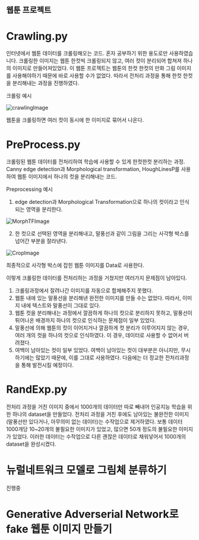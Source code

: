 ## 웹툰 프로젝트

# Crawling.py

인터넷에서 웹툰 데이터를 크롤링해오는 코드.  혼자 공부하기 위한 용도로만 사용하였습니다.
크롤링한 이미지는 웹툰 한컷씩 크롤링되지 않고, 여러 컷이 분리되어 합쳐져 하나의 이미지로 만들어져있었다.
이 웹툰 프로젝트는 웹툰의 한컷 한컷의 만화 그림 이미지를 사용해야하기 때문에 바로 사용할 수가 없었다.
따라서 전처리 과정을 통해 한컷 한컷을 분리해내는 과정을 진행하였다.

크롤링 예시

![crawlingImage](https://user-images.githubusercontent.com/54815470/133966483-6217447f-3f18-42e7-9270-dea5ac71a7ef.png)

웹툰을 크롤링하면 여러 컷이 동시에 한 이미지로 묶어서 나온다.


# PreProcess.py

크롤링된 웹툰 데이터를 전처리하여 학습에 사용할 수 있게 한컷한컷 분리하는 과정.
Canny edge detection과 Morphological transformation, HoughLinesP를 사용하여 웹툰 이미지에서 하나의 컷을 분리해내는 코드.

Preprocessing 예시

1. edge detection과 Morphological Transformation으로 하나의 컷이라고 인식되는 영역을 분리한다.

![MorphTFImage](https://user-images.githubusercontent.com/54815470/133968632-1e70963a-b713-487d-bd00-bbd237c53efc.png)


2. 한 컷으로 선택된 영역을 분리해내고, 말풍선과 같이 그림을 그리는 사각형 박스를 넘어간 부분을 잘라낸다.

![CropImage](https://user-images.githubusercontent.com/54815470/133968647-8a6ede78-470b-46e8-8d27-12f17bd71eee.png)


최종적으로 사각형 박스에 잡힌 웹툰 이미지를 Data로 사용한다.

이렇게 크롤링한 데이터를 전처리하는 과정을 거쳤지만 여러가지 문제점이 남아있다.

1. 크롤링과정에서 잘려나간 이미지를 자동으로 합체해주지 못했다.
2. 웹툰 내에 있는 말풍선을 분리해낸 완전한 이미지를 만들 수는 없었다. 따라서, 이미지 내에 텍스트와 말풍선이 그대로 있다.
3. 웹툰 컷을 분리해내는 과정에서 깔끔하게 하나의 컷으로 분리하지 못하고, 말풍선이 튀어나온 배경까지 하나의 컷으로 인식하는 문제점이 일부 있었다.
4. 말풍선에 의해 웹툰의 컷이 이어지거나 깔끔하게 컷 분리가 이루어지지 않는 경우, 여러 개의 컷을 하나의 컷으로 인식하였다. 이 경우, 데이터로 사용할 수 없어서 버려졌다.
5. 여백이 남아있는 컷이 일부 있었다. 여백이 남아있는 컷이 대부분은 아니지만, 무시하기에는 많았기 때문에, 이를 그대로 사용하였다. 다음에는 더 정교한 전처리과정을 통해 발전시킬 예정이다. 


# RandExp.py

전처리 과정을 거친 이미지 중에서 1000개의 데이터만 따로 빼내어 인공지능 학습을 위한 하나의 dataset을 만들었다.
전처리 과정을 거친 후에도 남아있는 불완전한 이미지(말풍선만 있다거나, 아무의미 없는 데이터)는 수작업으로 제거하였다.
보통 데이터 1000개당 10~20개의 불필요한 이미지가 있었고, 많으면 50개 정도의 불필요한 이미지가 있었다.
이러한 데이터는 수작업으로 다른 괜찮은 데이터로 채워넣어서 1000개의 dataset을 완성시켰다.

# 뉴럴네트워크 모델로 그림체 분류하기

진행중

# Generative Adverserial Network로 fake 웹툰 이미지 만들기

